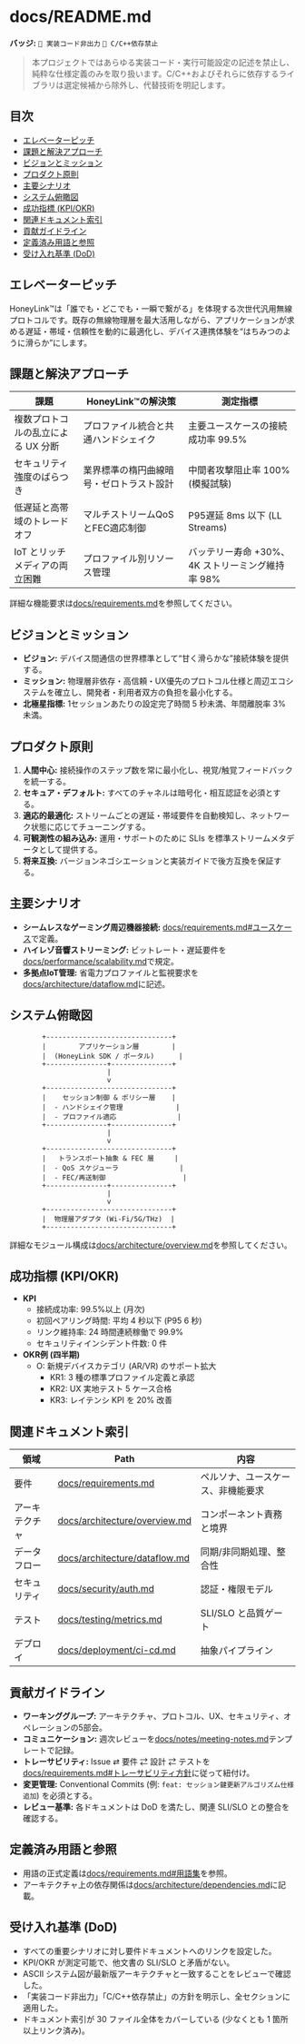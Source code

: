 # docs/README.md

**バッジ:** `🚫 実装コード非出力` `🚫 C/C++依存禁止`

> 本プロジェクトではあらゆる実装コード・実行可能設定の記述を禁止し、純粋な仕様定義のみを取り扱います。C/C++およびそれらに依存するライブラリは選定候補から除外し、代替技術を明記します。

## 目次
- [エレベーターピッチ](#エレベーターピッチ)
- [課題と解決アプローチ](#課題と解決アプローチ)
- [ビジョンとミッション](#ビジョンとミッション)
- [プロダクト原則](#プロダクト原則)
- [主要シナリオ](#主要シナリオ)
- [システム俯瞰図](#システム俯瞰図)
- [成功指標 (KPI/OKR)](#成功指標-kpiokr)
- [関連ドキュメント索引](#関連ドキュメント索引)
- [貢献ガイドライン](#貢献ガイドライン)
- [定義済み用語と参照](#定義済み用語と参照)
- [受け入れ基準 (DoD)](#受け入れ基準-dod)

## エレベーターピッチ
HoneyLink™は「誰でも・どこでも・一瞬で繋がる」を体現する次世代汎用無線プロトコルです。既存の無線物理層を最大活用しながら、アプリケーションが求める遅延・帯域・信頼性を動的に最適化し、デバイス連携体験を“はちみつのように滑らか”にします。

## 課題と解決アプローチ
| 課題 | HoneyLink™の解決策 | 測定指標 |
|------|--------------------|----------|
| 複数プロトコルの乱立による UX 分断 | プロファイル統合と共通ハンドシェイク | 主要ユースケースの接続成功率 99.5% |
| セキュリティ強度のばらつき | 業界標準の楕円曲線暗号・ゼロトラスト設計 | 中間者攻撃阻止率 100% (模擬試験) |
| 低遅延と高帯域のトレードオフ | マルチストリームQoSとFEC適応制御 | P95遅延 8ms 以下 (LL Streams) |
| IoT とリッチメディアの両立困難 | プロファイル別リソース管理 | バッテリー寿命 +30%、4K ストリーミング維持率 98% |

詳細な機能要求は[docs/requirements.md](./requirements.md)を参照してください。

## ビジョンとミッション
- **ビジョン:** デバイス間通信の世界標準として“甘く滑らかな”接続体験を提供する。
- **ミッション:** 物理層非依存・高信頼・UX優先のプロトコル仕様と周辺エコシステムを確立し、開発者・利用者双方の負担を最小化する。
- **北極星指標:** 1セッションあたりの設定完了時間 5 秒未満、年間離脱率 3% 未満。

## プロダクト原則
1. **人間中心:** 接続操作のステップ数を常に最小化し、視覚/触覚フィードバックを統一する。
2. **セキュア・デフォルト:** すべてのチャネルは暗号化・相互認証を必須とする。
3. **適応的最適化:** ストリームごとの遅延・帯域要件を自動検知し、ネットワーク状態に応じてチューニングする。
4. **可観測性の組み込み:** 運用・サポートのために SLIs を標準ストリームメタデータとして提供する。
5. **将来互換:** バージョンネゴシエーションと実装ガイドで後方互換を保証する。

## 主要シナリオ
- **シームレスなゲーミング周辺機器接続:** [docs/requirements.md#ユースケース](./requirements.md#ユースケース)で定義。
- **ハイレゾ音響ストリーミング:** ビットレート・遅延要件を[docs/performance/scalability.md](./performance/scalability.md)で規定。
- **多拠点IoT管理:** 省電力プロファイルと監視要求を[docs/architecture/dataflow.md](./architecture/dataflow.md)に記述。

## システム俯瞰図
```
        +-------------------------------+
        |        アプリケーション層        |
        |  (HoneyLink SDK / ポータル)      |
        +---------------+---------------+
                        |
                        v
        +-------------------------------+
        |    セッション制御 & ポリシー層    |
        |  - ハンドシェイク管理             |
        |  - プロファイル適応               |
        +---------------+---------------+
                        |
                        v
        +-------------------------------+
        |   トランスポート抽象 & FEC 層     |
        |  - QoS スケジューラ               |
        |  - FEC/再送制御                   |
        +---------------+---------------+
                        |
                        v
        +-------------------------------+
        |  物理層アダプタ (Wi-Fi/5G/THz)  |
        +-------------------------------+
```

詳細なモジュール構成は[docs/architecture/overview.md](./architecture/overview.md)を参照してください。

## 成功指標 (KPI/OKR)
- **KPI**
  - 接続成功率: 99.5%以上 (月次)
  - 初回ペアリング時間: 平均 4 秒以下 (P95 6 秒)
  - リンク維持率: 24 時間連続稼働で 99.9%
  - セキュリティインシデント件数: 0 件
- **OKR例 (四半期)**
  - O: 新規デバイスカテゴリ (AR/VR) のサポート拡大
    - KR1: 3 種の標準プロファイル定義と承認
    - KR2: UX 実地テスト 5 ケース合格
    - KR3: レイテンシ KPI を 20% 改善

## 関連ドキュメント索引
| 領域 | Path | 内容 |
|------|------|------|
| 要件 | [docs/requirements.md](./requirements.md) | ペルソナ、ユースケース、非機能要求 |
| アーキテクチャ | [docs/architecture/overview.md](./architecture/overview.md) | コンポーネント責務と境界 |
| データフロー | [docs/architecture/dataflow.md](./architecture/dataflow.md) | 同期/非同期処理、整合性 |
| セキュリティ | [docs/security/auth.md](./security/auth.md) | 認証・権限モデル |
| テスト | [docs/testing/metrics.md](./testing/metrics.md) | SLI/SLO と品質ゲート |
| デプロイ | [docs/deployment/ci-cd.md](./deployment/ci-cd.md) | 抽象パイプライン |

## 貢献ガイドライン
- **ワーキンググループ:** アーキテクチャ、プロトコル、UX、セキュリティ、オペレーションの5部会。
- **コミュニケーション:** 週次レビューを[docs/notes/meeting-notes.md](./notes/meeting-notes.md)テンプレートで記録。
- **トレーサビリティ:** Issue ⇄ 要件 ⇄ 設計 ⇄ テストを[docs/requirements.md#トレーサビリティ方針](./requirements.md#トレーサビリティ方針)に従って紐付け。
- **変更管理:** Conventional Commits (例: `feat: セッション鍵更新アルゴリズム仕様追加`) を必須とする。
- **レビュー基準:** 各ドキュメントは DoD を満たし、関連 SLI/SLO との整合を確認する。

## 定義済み用語と参照
- 用語の正式定義は[docs/requirements.md#用語集](./requirements.md#用語集)を参照。
- アーキテクチャ上の依存関係は[docs/architecture/dependencies.md](./architecture/dependencies.md)に記載。

## 受け入れ基準 (DoD)
- すべての重要シナリオに対し要件ドキュメントへのリンクを設定した。
- KPI/OKR が測定可能で、他文書の SLI/SLO と矛盾がない。
- ASCII システム図が最新版アーキテクチャと一致することをレビューで確認した。
- 「実装コード非出力」「C/C++依存禁止」の方針を明示し、全セクションに適用した。
- ドキュメント索引が 30 ファイル全体をカバーしている (少なくとも 1 箇所以上リンク済み)。
